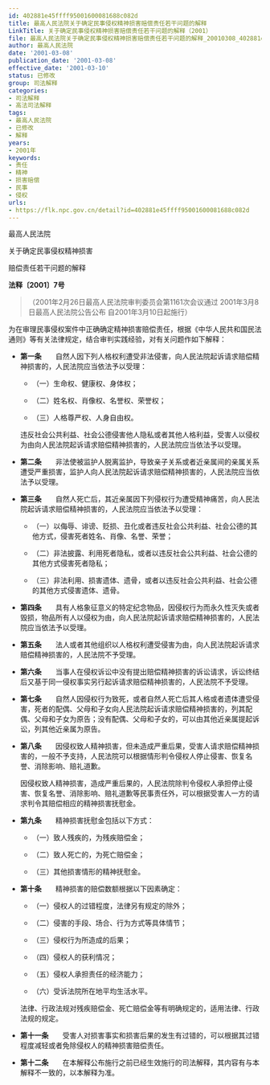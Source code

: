 ```yaml
---
id: 402881e45ffff95001600081688c082d
title: 最高人民法院关于确定民事侵权精神损害赔偿责任若干问题的解释
LinkTitle: 关于确定民事侵权精神损害赔偿责任若干问题的解释（2001）
file: 最高人民法院关于确定民事侵权精神损害赔偿责任若干问题的解释_20010308_402881e45ffff95001600081688c082d.docx
author: 最高人民法院
date: '2001-03-08'
publication_date: '2001-03-08'
effective_date: '2001-03-10'
status: 已修改
group: 司法解释
categories:
- 司法解释
- 高法司法解释
tags:
- 最高人民法院
- 已修改
- 解释
years:
- 2001年
keywords:
- 责任
- 精神
- 损害赔偿
- 民事
- 侵权
urls:
- https://flk.npc.gov.cn/detail?id=402881e45ffff95001600081688c082d
---
```


最高人民法院

关于确定民事侵权精神损害

赔偿责任若干问题的解释

**法释〔2001〕7号**

> （2001年2月26日最高人民法院审判委员会第1161次会议通过 2001年3月8日最高人民法院公告公布 自2001年3月10日起施行）

为在审理民事侵权案件中正确确定精神损害赔偿责任，根据《中华人民共和国民法通则》等有关法律规定，结合审判实践经验，对有关问题作如下解释：

- **第一条**　　自然人因下列人格权利遭受非法侵害，向人民法院起诉请求赔偿精神损害的，人民法院应当依法予以受理：

  - （一）生命权、健康权、身体权；

  - （二）姓名权、肖像权、名誉权、荣誉权；

  - （三）人格尊严权、人身自由权。

  违反社会公共利益、社会公德侵害他人隐私或者其他人格利益，受害人以侵权为由向人民法院起诉请求赔偿精神损害的，人民法院应当依法予以受理。

- **第二条**　　非法使被监护人脱离监护，导致亲子关系或者近亲属间的亲属关系遭受严重损害，监护人向人民法院起诉请求赔偿精神损害的，人民法院应当依法予以受理。

- **第三条**　　自然人死亡后，其近亲属因下列侵权行为遭受精神痛苦，向人民法院起诉请求赔偿精神损害的，人民法院应当依法予以受理：

  - （一）以侮辱、诽谤、贬损、丑化或者违反社会公共利益、社会公德的其他方式，侵害死者姓名、肖像、名誉、荣誉；

  - （二）非法披露、利用死者隐私，或者以违反社会公共利益、社会公德的其他方式侵害死者隐私；

  - （三）非法利用、损害遗体、遗骨，或者以违反社会公共利益、社会公德的其他方式侵害遗体、遗骨。

- **第四条**　　具有人格象征意义的特定纪念物品，因侵权行为而永久性灭失或者毁损，物品所有人以侵权为由，向人民法院起诉请求赔偿精神损害的，人民法院应当依法予以受理。

- **第五条**　　法人或者其他组织以人格权利遭受侵害为由，向人民法院起诉请求赔偿精神损害的，人民法院不予受理。

- **第六条**　　当事人在侵权诉讼中没有提出赔偿精神损害的诉讼请求，诉讼终结后又基于同一侵权事实另行起诉请求赔偿精神损害的，人民法院不予受理。

- **第七条**　　自然人因侵权行为致死，或者自然人死亡后其人格或者遗体遭受侵害，死者的配偶、父母和子女向人民法院起诉请求赔偿精神损害的，列其配偶、父母和子女为原告；没有配偶、父母和子女的，可以由其他近亲属提起诉讼，列其他近亲属为原告。

- **第八条**　　因侵权致人精神损害，但未造成严重后果，受害人请求赔偿精神损害的，一般不予支持，人民法院可以根据情形判令侵权人停止侵害、恢复名誉、消除影响、赔礼道歉。

  因侵权致人精神损害，造成严重后果的，人民法院除判令侵权人承担停止侵害、恢复名誉、消除影响、赔礼道歉等民事责任外，可以根据受害人一方的请求判令其赔偿相应的精神损害抚慰金。

- **第九条**　　精神损害抚慰金包括以下方式：

  - （一）致人残疾的，为残疾赔偿金；

  - （二）致人死亡的，为死亡赔偿金；

  - （三）其他损害情形的精神抚慰金。

- **第十条**　　精神损害的赔偿数额根据以下因素确定：

  - （一）侵权人的过错程度，法律另有规定的除外；

  - （二）侵害的手段、场合、行为方式等具体情节；

  - （三）侵权行为所造成的后果；

  - （四）侵权人的获利情况；

  - （五）侵权人承担责任的经济能力；

  - （六）受诉法院所在地平均生活水平。

  法律、行政法规对残疾赔偿金、死亡赔偿金等有明确规定的，适用法律、行政法规的规定。

- **第十一条**　　受害人对损害事实和损害后果的发生有过错的，可以根据其过错程度减轻或者免除侵权人的精神损害赔偿责任。

- **第十二条**　　在本解释公布施行之前已经生效施行的司法解释，其内容有与本解释不一致的，以本解释为准。
